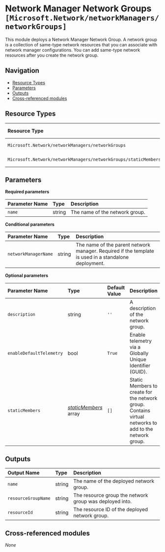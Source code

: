 # Network Manager Network Groups `[Microsoft.Network/networkManagers/networkGroups]`

This module deploys a Network Manager Network Group.
A network group is a collection of same-type network resources that you can associate with network manager configurations. You can add same-type network resources after you create the network group.

## Navigation

- [Resource Types](#Resource-Types)
- [Parameters](#Parameters)
- [Outputs](#Outputs)
- [Cross-referenced modules](#Cross-referenced-modules)

## Resource Types

| Resource Type | API Version |
| :-- | :-- |
| `Microsoft.Network/networkManagers/networkGroups` | [2022-07-01](https://learn.microsoft.com/en-us/azure/templates/Microsoft.Network/2022-07-01/networkManagers/networkGroups) |
| `Microsoft.Network/networkManagers/networkGroups/staticMembers` | [2022-07-01](https://learn.microsoft.com/en-us/azure/templates/Microsoft.Network/2022-07-01/networkManagers/networkGroups/staticMembers) |

## Parameters

**Required parameters**

| Parameter Name | Type | Description |
| :-- | :-- | :-- |
| `name` | string | The name of the network group. |

**Conditional parameters**

| Parameter Name | Type | Description |
| :-- | :-- | :-- |
| `networkManagerName` | string | The name of the parent network manager. Required if the template is used in a standalone deployment. |

**Optional parameters**

| Parameter Name | Type | Default Value | Description |
| :-- | :-- | :-- | :-- |
| `description` | string | `''` | A description of the network group. |
| `enableDefaultTelemetry` | bool | `True` | Enable telemetry via a Globally Unique Identifier (GUID). |
| `staticMembers` | _[staticMembers](static-members/README.md)_ array | `[]` | Static Members to create for the network group. Contains virtual networks to add to the network group. |


## Outputs

| Output Name | Type | Description |
| :-- | :-- | :-- |
| `name` | string | The name of the deployed network group. |
| `resourceGroupName` | string | The resource group the network group was deployed into. |
| `resourceId` | string | The resource ID of the deployed network group. |

## Cross-referenced modules

_None_
